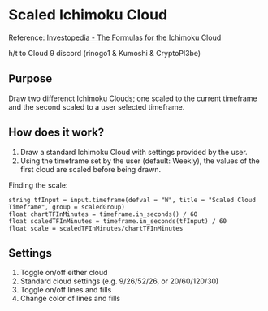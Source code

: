 # Scaled Ichimoku Cloud

Reference: [Investopedia - The Formulas for the Ichimoku Cloud](https://www.investopedia.com/terms/i/ichimoku-cloud.asp)

h/t to Cloud 9 discord (rinogo1 & Kumoshi & CryptoPl3be)

## Purpose

Draw two differenct Ichimoku Clouds; one scaled to the current timeframe and the second scaled to a user selected timeframe.

## How does it work?

1. Draw a standard Ichimoku Cloud with settings provided by the user.
1. Using the timeframe set by the user (default: Weekly), the values of the first cloud are scaled before being drawn.

Finding the scale:

```
string tfInput = input.timeframe(defval = "W", title = "Scaled Cloud Timeframe", group = scaledGroup)
float chartTFInMinutes = timeframe.in_seconds() / 60
float scaledTFInMinutes = timeframe.in_seconds(tfInput) / 60
float scale = scaledTFInMinutes/chartTFInMinutes
```

## Settings

1. Toggle on/off either cloud
1. Standard cloud settings (e.g. 9/26/52/26, or 20/60/120/30)
1. Toggle on/off lines and fills
1. Change color of lines and fills